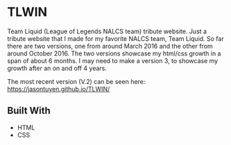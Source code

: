 # TLWIN
Team Liquid (League of Legends NALCS team) tribute website.  Just a tribute website that I made for my favorite NALCS team, Team Liquid. So far there are two versions, one from around March 2016 and the other from around October 2016. The two versions showcase my html/css growth in a span of about 6 months. I may need to make a version 3, to showcase my growth after an on and off 4 years.

The most recent version (V.2) can be seen here: https://jasontuyen.github.io/TLWIN/

## Built With

* HTML
* CSS

